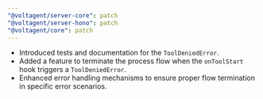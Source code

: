 ```yaml
---
"@voltagent/server-core": patch
"@voltagent/server-hono": patch
"@voltagent/core": patch
---
```


- Introduced tests and documentation for the `ToolDeniedError`.
- Added a feature to terminate the process flow when the `onToolStart` hook triggers a `ToolDeniedError`.
- Enhanced error handling mechanisms to ensure proper flow termination in specific error scenarios.
